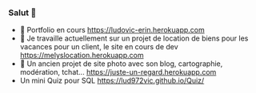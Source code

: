 ### Salut 👋

<!--
**Lud972vic/Lud972vic** is a ✨ _special_ ✨ repository because its `README.md` (this file) appears on your GitHub profile.

- 🔭 I’m currently working on ...
- 🌱 I’m currently learning ...
- 👯 I’m looking to collaborate on ...
- 🤔 I’m looking for help with ...
- 💬 Ask me about ...
- 📫 How to reach me: ...
- 😄 Pronouns: ...
- ⚡ Fun fact: ...
Here are some ideas to get you started:
-->
- 💬 Portfolio en cours https://ludovic-erin.herokuapp.com
- 🔭 Je travaille actuellement sur un projet de location de biens pour les vacances pour un client, le site en cours de dev https://melyslocation.herokuapp.com
- 🌱 Un ancien projet de site photo avec son blog, cartographie, modération, tchat... https://juste-un-regard.herokuapp.com
- Un mini Quiz pour SQL https://lud972vic.github.io/Quiz/
